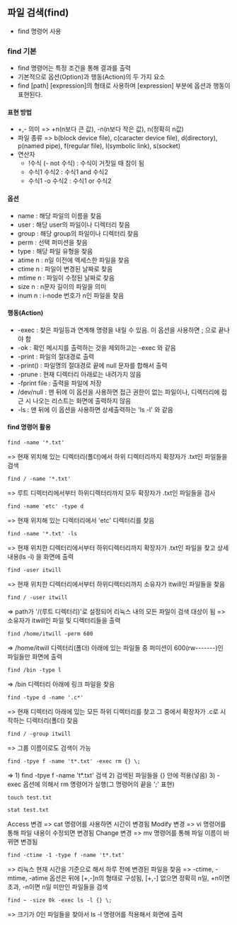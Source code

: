 ## 파일 검색(find)
- find 명령어 사용

### find 기본
- find 명령어는 특정 조건을 통해 결과를 출력
- 기본적으로 옵션(Option)과 행동(Action)의 두 가지 요소
- find \[path] \[expression]의 형태로 사용하며 \[expression] 부분에 옵션과 행동이 표현된다.
#### 표현 방법
- +,- 의미 => +n(n보다 큰 값), -n(n보다 작은 값), n(정확히 n값)
- 파일 종류 => b(block device file), c(caracter device file), d(directory), p(named pipe), f(regular file), l(symbolic link), s(socket)
- 연산자 
	- !수식 (- not 수식) : 수식이 거짓일 때 참이 됨
	- 수식1 수식2 : 수식1 and 수식2
	- 수식1 -o 수식2 : 수식1 or 수식2

#### 옵션 
- name : 해당 파일의 이름을 찾음
- user : 해당 user의 파일이나 디렉터리 찾음
- group : 해당 group의 파일이나 디렉터리 찾음
- perm : 선택 퍼미션을 찾음
- type : 해당 파일 유형을 찾음
- atime n : n일 이전에 엑세스한 파일을 찾음
- ctime n : 파일이 변경된 날짜로 찾음
- mtime n : 파일이 수정된 날짜로 찾음
- size n : n문자 길이의 파일을 의미
- inum n : i-node 번호가 n인 파일을 찾음

#### 행동(Action) 
- -exec : 찾은 파일등과 연계해 명령을 내릴 수 있음. 이 옵션을 사용하면 \; 으로 끝나야 함
- -ok : 확인 메시지를 출력하는 것을 제외하고는 -exec 와 같음
- -print : 파일의 절대경로 출력
- -print() : 파일명의 절대경로 끝에 null 문자를 합해서 출력
- -prune : 현재 디렉터리 아래로는 내려가지 않음
- -fprint file : 출력을 파일에 저장
- /dev/null : 맨 뒤에 이 옵션을 사용하면 접근 권한이 없는 파일이나, 디렉터리에 접근 시 나오는 리스트는 화면에 출력하지 않음
- -ls : 맨 뒤에 이 옵션을 사용하면 상세출력하는 'ls -l' 와 같음

#### find 명령어 활용 
```
find -name '*.txt' 
```
=> 현재 위치해 있는 디렉터리(폴더)에서 하위 디렉터리까지 확장자가 .txt인 파일들을 검색

```
find / -name '*.txt'
```
=> 루트 디렉터리에서부터 하위디렉터리까지 모두 확장자가 .txt인 파일들을 검사

```
find -name 'etc' -type d 
```
=> 현재 위치해 있는 디렉터리에서 'etc' 디렉터리를 찾음

```
find -name '*.txt' -ls 
```
=> 현재 위치한 디렉터리에서부터 하위디렉터리까지 확장자가 .txt인 파일을 찾고 상세내용(ls -l) 을 화면에 출력

```
find -user itwill
```
=> 현재 위치한 디렉터리에서부터 하위디렉터리까지 소유자가 itwill인 파일들을 찾음

```
find / -user itwill
```
=> path가 '/(루트 디렉터리)'로 설정되어 리눅스 내의 모든 파일이 검색 대상이 됨
=> 소유자가 itwill인 파일 및 디렉터리들을 출력

```
find /home/itwill -perm 600
```
=> /home/itwill 디렉터리(폴더) 아래에 있는 파일들 중 퍼미션이 600(rw-------)인 파일들만 화면에 출력

```
find /bin -type l 
```
=> /bin 디렉터리 아래에 링크 파일을 찾음

```
find -type d -name '.c*'
```
=> 현재 디렉터리 아래에 있는 모든 하위 디렉터리를 찾고 그 중에서 확장자가 .c로 시작하는 디렉터리(폴더) 찾음

```
find / -group itwill
```
=> 그룹 이름이로도 검색이 가능

```
find -tpye f -name 't*.txt' -exec rm {} \;
```
=> 1) find -tpye f -name 't*.txt' 검색
     2) 검색된 파일들을 {} 안에 적용(넣음)
     3) -exec 옵션에 의해서 rm 명령어가 실행(그 명령어의 끝을 '\;' 표현)

```
touch test.txt

stat test.txt
```
Access 변경
=> cat 명령어를 사용하면 시간이 변경됨 
Modify 변경
=> vi 명령어를 통해 파일 내용이 수정되면 변경됨
Change 변경
=> mv 명령어를 통해 파일 이름이 바뀌면 변경됨

```
find -ctime -1 -type f -name 't*.txt'
```
=> 리눅스 현재 시간을 기준으로 해서 하루 전에 변경된 파일을 찾음
=> -ctime, -mtime, -atime 옵션은 뒤에 [+,-]n의 형태로 구성됨, [+,-] 없으면 정확히 n일, +n이면 초과, -n이면 n일 미만인 파일들을 검색

```
find ~ -size 0k -exec ls -l {} \;
```
=> 크기가 0인 파일들을 찾아서 ls -l 명령어를 적용해서 화면에 출력
